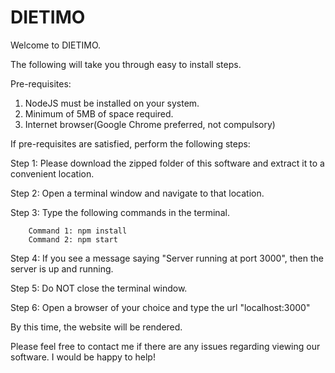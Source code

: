 # DIETIMO
Welcome to DIETIMO.

The following will take you through easy to install steps.

Pre-requisites: 
1) NodeJS must be installed on your system.
2) Minimum of 5MB of space required.
3) Internet browser(Google Chrome preferred, not compulsory)

If pre-requisites are satisfied, perform the following steps:

Step 1: Please download the zipped folder of this software and extract it to a convenient location.

Step 2: Open a terminal window and navigate to that location.

Step 3: Type the following commands in the terminal.

        Command 1: npm install
        Command 2: npm start

Step 4: If you see a message saying "Server running at port 3000", then the server is up and running.

Step 5: Do NOT close the terminal window.

Step 6: Open a browser of your choice and type the url "localhost:3000"

By this time, the website will be rendered.


Please feel free to contact me if there are any issues regarding viewing our software. I would be happy to help!
